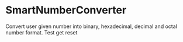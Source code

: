 # SmartNumberConverter
Convert user given number into binary, hexadecimal, decimal and octal number format.
Test get reset